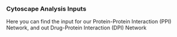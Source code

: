 ### Cytoscape Analysis Inputs
Here you can find the input for our Protein-Protein Interaction (PPI) Network, and out Drug-Protein Interaction (DPI) Network
